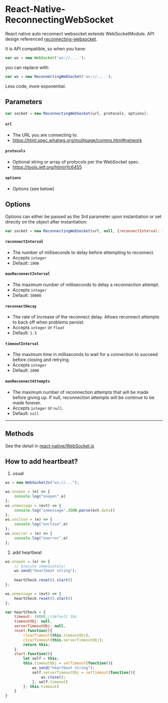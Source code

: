 React-Native-ReconnectingWebSocket
=====================

React native auto reconnect websocket extends WebSocketModule.
API design referenced [reconnecting-websocket](https://github.com/joewalnes/reconnecting-websocket).

It is API compatible, so when you have:
```javascript
var ws = new WebSocket('ws://....');
```
you can replace with:
```javascript
var ws = new ReconnectingWebSocket('ws://....');
```
Less code, more exponential.


## Parameters

```javascript
var socket = new ReconnectingWebSocket(url, protocols, options);
```

#### `url`
- The URL you are connecting to.
- https://html.spec.whatwg.org/multipage/comms.html#network

#### `protocols`
- Optional string or array of protocols per the WebSocket spec.
- https://tools.ietf.org/html/rfc6455

#### `options`
- Options (see below)

## Options

Options can either be passed as the 3rd parameter upon instantiation or set directly on the object after instantiation:

```javascript
var socket = new ReconnectingWebSocket(url, null, {reconnectInterval: 3000});
```

#### `reconnectInterval`
- The number of milliseconds to delay before attempting to reconnect.
- Accepts `integer`
- Default: `1000`

#### `maxReconnectInterval`
- The maximum number of milliseconds to delay a reconnection attempt.
- Accepts `integer`
- Default: `30000`

#### `reconnectDecay`
- The rate of increase of the reconnect delay. Allows reconnect attempts to back off when problems persist.
- Accepts `integer` or `float`
- Default: `1.5`

#### `timeoutInterval`
- The maximum time in milliseconds to wait for a connection to succeed before closing and retrying.
- Accepts `integer`
- Default: `2000`

#### `maxReconnectAttempts`
- The maximum number of reconnection attempts that will be made before giving up. If null, reconnection attempts will be continue to be made forever.
- Accepts `integer` or `null`.
- Default: `null`

---

## Methods

See the detail in [react-native/WebSocket.js](https://github.com/facebook/react-native/blob/master/Libraries/WebSocket/WebSocket.js)

## How to add heartbeat?
1. usual
```javascript
ws = new WebSocketJs("ws://...");

ws.onopen = (e) => {
    console.log("onopen",e)
};
ws.onmessage = (evt) => {
    console.log("onmessage",JSON.parse(evt.data))
};
ws.onclose = (e) => {
    console.log("onclose",e)
};
ws.onerror = (e) => {
    console.log("onerror",e)
};
```
2. add heartbeat
```javascript
ws.onopen = (e) => {
    // execute immediately!
    ws.send("heartbeat string");
    
    heartCheck.reset().start()
};

ws.onmessage = (evt) => {
    heartCheck.reset().start()
};

var heartCheck = {
    timeout: 10000,//default 10s
    timeoutObj: null,
    serverTimeoutObj: null,
    reset:function(){
        clearTimeout(this.timeoutObj);
        clearTimeout(this.serverTimeoutObj);
        return this;
    },
    start:function(){
        let self = this;
        this.timeoutObj = setTimeout(function(){
            ws.send("heartbeat string");
            self.serverTimeoutObj = setTimeout(function(){
                ws.close();
            }, self.timeout)
        }, this.timeout)
    }
}
```

